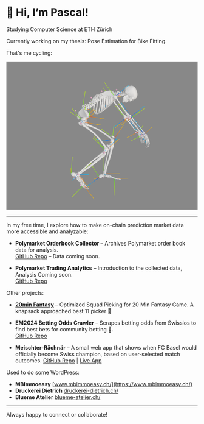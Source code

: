 # 👋 Hi, I’m Pascal!
Studying Computer Science at ETH Zürich

Currently working on my thesis: Pose Estimation for Bike Fitting.

That's me cycling: 

![thesis_opensim](opensim.png)



---

In my free time, I explore how to make on-chain prediction market data more accessible and analyzable:

- **Polymarket Orderbook Collector** – Archives Polymarket order book data for analysis.  
  [GitHub Repo](https://github.com/PascalFewi/Polymarket_Orderbook_Collector) – Data coming soon.

- **Polymarket Trading Analytics** – Introduction to the collected data, Analysis Coming soon.  
  [GitHub Repo](https://github.com/PascalFewi/Polymarket_Trading)

Other projects:

- **[20min Fantasy](https://github.com/PascalFewi/20minfantasy)** – Optimized Squad Picking for  20 Min Fantasy Game. A knapsack approached best 11 picker 🤯

- **EM2024 Betting Odds Crawler** – Scrapes betting odds from Swisslos to find best bets for community betting 🤥.  
  [GitHub Repo](https://github.com/PascalFewi/EM2024_BettingOdds_Crawler)

- **Meischter-Rächnär** – A small web app that shows when FC Basel would officially become Swiss champion, based on user-selected match outcomes. 
  [GitHub Repo](https://github.com/PascalFewi/Meischter-Raechner) | [Live App](https://pascalfewi.github.io/Meischter-Raechner/)

Used to do some WordPress: 

- **MBImmoeasy** [www.mbimmoeasy.ch/](https://www.mbimmoeasy.ch/)
- **Druckerei Dietrich** [druckerei-dietrich.ch/](https://druckerei-dietrich.ch/)
- **Blueme Atelier** [blueme-atelier.ch/](https://blueme-atelier.ch/)

---

Always happy to connect or collaborate!
